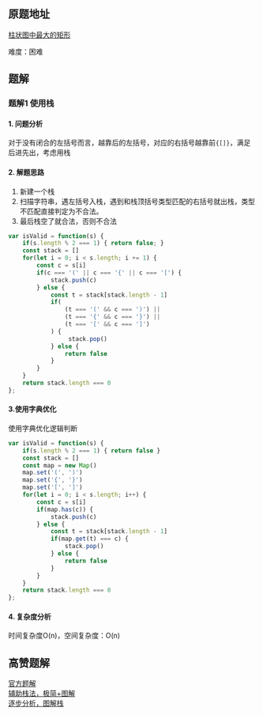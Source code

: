 ## 原题地址
[柱状图中最大的矩形](https://leetcode-cn.com/problems/largest-rectangle-in-histogram/)

难度：困难
## 题解
### 题解1 使用栈
#### 1. 问题分析
对于没有闭合的左括号而言，越靠后的左括号，对应的右括号越靠前`{[]}`，满足后进先出，考虑用栈  

#### 2. 解题思路
1. 新建一个栈
2. 扫描字符串，遇左括号入栈，遇到和栈顶括号类型匹配的右括号就出栈，类型不匹配直接判定为不合法。 
3. 最后栈空了就合法，否则不合法

```js
var isValid = function(s) {
    if(s.length % 2 === 1) { return false; }
    const stack = []
    for(let i = 0; i < s.length; i += 1) {
        const c = s[i]
        if(c === '(' || c === '{' || c === '[') {
            stack.push(c)
        } else {
            const t = stack[stack.length - 1]
            if(
                (t === '(' && c === ')') || 
                (t === '{' && c === '}') || 
                (t === '[' && c === ']')
            ) {
                 stack.pop()
            } else {
                return false
            }
        }
    }
    return stack.length === 0
};
```

#### 3.使用字典优化
使用字典优化逻辑判断

```js
var isValid = function(s) {
	if(s.length % 2 === 1) { return false }
	const stack = []
	const map = new Map()
	map.set('(', ')')
	map.set('{', '}')
	map.set('[', ']')
	for(let i = 0; i < s.length; i++) {
		const c = s[i]
		if(map.has(c)) {
			stack.push(c)
		} else {
			const t = stack[stack.length - 1]
			if(map.get(t) === c) {
				stack.pop()
			} else {
				return false
			}
		}
	}
	return stack.length === 0
};
```
#### 4. 复杂度分析
时间复杂度O(n)，空间复杂度：O(n)
## 高赞题解
[官方题解](https://leetcode-cn.com/problems/valid-parentheses/solution/you-xiao-de-gua-hao-by-leetcode-solution/)  
[辅助栈法，极简+图解](https://leetcode-cn.com/problems/valid-parentheses/solution/valid-parentheses-fu-zhu-zhan-fa-by-jin407891080/)  
[逐步分析，图解栈](https://leetcode-cn.com/problems/valid-parentheses/solution/zhu-bu-fen-xi-tu-jie-zhan-zhan-shi-zui-biao-zhun-d/)  
